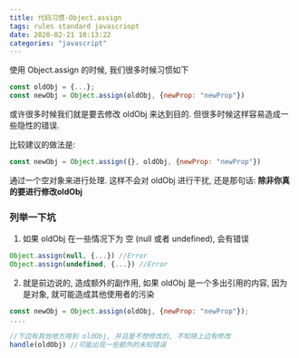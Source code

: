 ```yaml
---
title: 代码习惯-Object.assign
tags: rules standard javascriopt
date: 2020-02-21 10:13:22
categories: "javascript"
---
```



使用 Object.assign 的时候, 我们很多时候习惯如下

```js
const oldObj = {...};
const newObj = Object.assign(oldObj, {newProp: "newProp"})
```

或许很多时候我们就是要去修改 oldObj 来达到目的.
但很多时候这样容易造成一些隐性的错误.

比较建议的做法是:

```js
const newObj = Object.assign({}, oldObj, {newProp: "newProp"})
```

通过一个空对象来进行处理. 这样不会对 oldObj 进行干扰, 还是那句话: **除非你真的要进行修改oldObj**

### 列举一下坑

1. 如果 oldObj 在一些情况下为 空 (null 或者 undefined), 会有错误

```js
Object.assign(null, {...}) //Error
Object.assign(undefined, {...}) //Error
```

2. 就是前边说的, 造成额外的副作用, 如果 oldObj 是一个多出引用的内容, 因为是对象, 就可能造成其他使用者的污染

```js
const newObj = Object.assign(oldObj, {newProp: "newProp"});
....

//下边有其他地方用到 oldObj, 并且是不想修改的, 不知晓上边有修改
handle(oldObj) //可能出现一些额外的未知错误

```